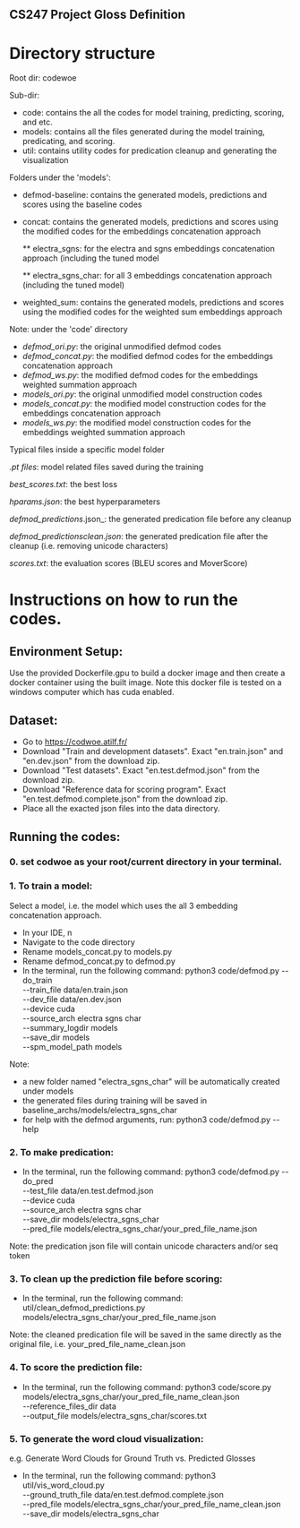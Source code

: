 ## CS247 Project Gloss Definition

# Directory structure

Root dir: codewoe

Sub-dir: 

*   code: contains the all the codes for model training, predicting, scoring, and etc.
*   models: contains all the files generated during the model training, predicating, and scoring.
*   util: contains utility codes for predication cleanup and generating the visualization


Folders under the 'models':
  
*   defmod-baseline: contains the generated models, predictions and scores using the baseline codes
*   concat: contains the generated models, predictions and scores using the modified codes for the embeddings concatenation approach

    ** electra_sgns: for the electra and sgns embeddings concatenation approach (including the tuned model

    ** electra_sgns_char: for all 3 embeddings concatenation approach (including the tuned model)
*   weighted_sum: contains the generated models, predictions and scores using the modified codes for the weighted sum embeddings approach


Note: under the 'code' directory
*   _defmod_ori.py_: the original unmodified defmod codes
*   _defmod_concat.py_: the modified defmod codes for the embeddings concatenation approach
*   _defmod_ws.py_: the modified defmod codes for the embeddings weighted summation approach
*   _models_ori.py_: the original unmodified model construction codes
*   _models_concat.py_: the modified model construction codes for the embeddings concatenation approach
*   _models_ws.py_: the modified model construction codes for the embeddings weighted summation approach

Typical files inside a specific model folder

  _.pt files_: model related files saved during the training

  _best_scores.txt_: the best loss 

  _hparams.json_: the best hyperparameters

  _defmod_predictions_<name>.json_: the generated predication file before any cleanup

  _defmod_predictions_<name>_clean.json_: the generated predication file after the cleanup (i.e. removing unicode characters)

  _scores.txt_: the evaluation scores (BLEU scores and MoverScore)



# Instructions on how to run the codes.

## Environment Setup:
Use the provided Dockerfile.gpu to build a docker image and then create a docker container using the built image. Note this docker file is tested on a windows computer which has cuda enabled. 

## Dataset:
* Go to https://codwoe.atilf.fr/ 
* Download "Train and development datasets". Exact "en.train.json" and "en.dev.json" from the download zip. 
* Download "Test datasets". Exact "en.test.defmod.json" from the download zip.
* Download "Reference data for scoring program". Exact "en.test.defmod.complete.json" from the download zip.
* Place all the exacted json files into the data directory.

## Running the codes:
### 0. set codwoe as your root/current directory in your terminal.

### 1. To train a model:
  Select a model, i.e. the model which uses the all 3 embedding concatenation approach.
  * In your IDE, n
  * Navigate to the code directory
  * Rename models_concat.py to models.py
  * Rename defmod_concat.py to defmod.py
  * In the terminal, run the following command:
    python3 code/defmod.py --do_train \
    --train_file data/en.train.json \
    --dev_file data/en.dev.json \
    --device cuda \
    --source_arch electra sgns char\
    --summary_logdir models \
    --save_dir models \
    --spm_model_path models
   
  Note:
  * a new folder named "electra_sgns_char" will be automatically created under models
  * the generated files during training will be saved in baseline_archs/models/electra_sgns_char
  * for help with the defmod arguments, run:
   python3 code/defmod.py --help
   
### 2. To make predication:
  * In the terminal, run the following command:
   python3 code/defmod.py --do_pred \
    --test_file data/en.test.defmod.json \
    --device cuda \
    --source_arch electra sgns char\
    --save_dir models/electra_sgns_char \
    --pred_file models/electra_sgns_char/your_pred_file_name.json

  Note: the predication json file will contain unicode characters and/or seq token

### 3. To clean up the prediction file before scoring:
   * In the terminal, run the following command:
     util/clean_defmod_predictions.py models/electra_sgns_char/your_pred_file_name.json
  
  Note: the cleaned predication file will be saved in the same directly as the original file, i.e. your_pred_file_name_clean.json
  
### 4. To score the prediction file:
   * In the terminal, run the following command:
     python3 code/score.py \
      models/electra_sgns_char/your_pred_file_name_clean.json \
      --reference_files_dir data \
      --output_file models/electra_sgns_char/scores.txt 

### 5. To generate the word cloud visualization:
  e.g. Generate Word Clouds for Ground Truth vs. Predicted Glosses 
   * In the terminal, run the following command:
     python3 util/vis_word_cloud.py \
	    --ground_truth_file data/en.test.defmod.complete.json \
      --pred_file models/electra_sgns_char/your_pred_file_name_clean.json \
	    --save_dir models/electra_sgns_char

     
